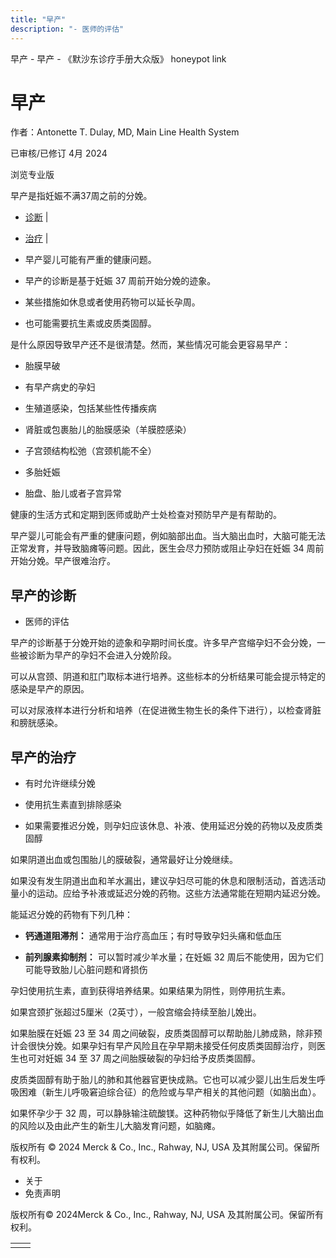 ```yaml
---
title: "早产"
description: "- 医师的评估"
---
```


﻿早产 \- 早产 \- 《默沙东诊疗手册大众版》 honeypot link

# 早产

作者：Antonette T. Dulay, MD, Main Line Health System

已审核/已修订 4月 2024

浏览专业版

早产是指妊娠不满37周之前的分娩。

- [诊断](#诊断_v89427938_zh) \|
- [治疗](#治疗_v89427947_zh) \|

- 早产婴儿可能有严重的健康问题。

- 早产的诊断是基于妊娠 37 周前开始分娩的迹象。

- 某些措施如休息或者使用药物可以延长孕周。

- 也可能需要抗生素或皮质类固醇。


是什么原因导致早产还不是很清楚。然而，某些情况可能会更容易早产：

- 胎膜早破

- 有早产病史的孕妇

- 生殖道感染，包括某些性传播疾病

- 肾脏或包裹胎儿的胎膜感染（羊膜腔感染）

- 子宫颈结构松弛（宫颈机能不全）

- 多胎妊娠

- 胎盘、胎儿或者子宫异常


健康的生活方式和定期到医师或助产士处检查对预防早产是有帮助的。

早产婴儿可能会有严重的健康问题，例如脑部出血。当大脑出血时，大脑可能无法正常发育，并导致脑瘫等问题。因此，医生会尽力预防或阻止孕妇在妊娠 34 周前开始分娩。早产很难治疗。

## 早产的诊断

- 医师的评估


早产的诊断基于分娩开始的迹象和孕期时间长度。许多早产宫缩孕妇不会分娩，一些被诊断为早产的孕妇不会进入分娩阶段。

可以从宫颈、阴道和肛门取标本进行培养。这些标本的分析结果可能会提示特定的感染是早产的原因。

可以对尿液样本进行分析和培养（在促进微生物生长的条件下进行），以检查肾脏和膀胱感染。

## 早产的治疗

- 有时允许继续分娩

- 使用抗生素直到排除感染

- 如果需要推迟分娩，则孕妇应该休息、补液、使用延迟分娩的药物以及皮质类固醇


如果阴道出血或包围胎儿的膜破裂，通常最好让分娩继续。

如果没有发生阴道出血和羊水漏出，建议孕妇尽可能的休息和限制活动，首选活动量小的运动。应给予补液或延迟分娩的药物。这些方法通常能在短期内延迟分娩。

能延迟分娩的药物有下列几种：

- **钙通道阻滞剂：** 通常用于治疗高血压；有时导致孕妇头痛和低血压

- **前列腺素抑制剂：** 可以暂时减少羊水量；在妊娠 32 周后不能使用，因为它们可能导致胎儿心脏问题和肾损伤


孕妇使用抗生素，直到获得培养结果。如果结果为阴性，则停用抗生素。

如果宫颈扩张超过5厘米（2英寸），一般宫缩会持续至胎儿娩出。

如果胎膜在妊娠 23 至 34 周之间破裂，皮质类固醇可以帮助胎儿肺成熟，除非预计会很快分娩。如果孕妇有早产风险且在孕早期未接受任何皮质类固醇治疗，则医生也可对妊娠 34 至 37 周之间胎膜破裂的孕妇给予皮质类固醇。

皮质类固醇有助于胎儿的肺和其他器官更快成熟。它也可以减少婴儿出生后发生呼吸困难（新生儿呼吸窘迫综合征）的危险或与早产相关的其他问题（如脑出血）。

如果怀孕少于 32 周，可以静脉输注硫酸镁。这种药物似乎降低了新生儿大脑出血的风险以及由此产生的新生儿大脑发育问题，如脑瘫。



版权所有 © 2024
Merck & Co., Inc., Rahway, NJ, USA 及其附属公司。保留所有权利。

- 关于
- 免责声明

版权所有© 2024Merck & Co., Inc., Rahway, NJ, USA 及其附属公司。保留所有权利。

|     |     |
| --- | --- |
|  |  |